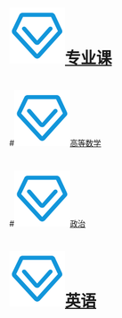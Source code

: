 # [<img src = "./images/zhuanyeke.png" height =100 width = 100>专业课](./专业课目录.md)

#

#[<img src = "./images/zhuanyeke.png" height =100 width = 100>高等数学](./高等数学目录.md)

#

#[<img src = "./images/zhuanyeke.png" height =100 width = 100>政治](./政治目录.md)

#

# [<img src = "./images/zhuanyeke.png" height =100 width = 100>英语](./英语目录.md)

